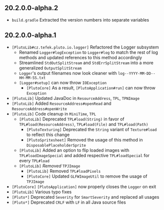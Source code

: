 ## 20.2.0.0-alpha.2
* `build.gradle` Extracted the version numbers into separate variables

## 20.2.0.0-alpha.1
* `[PlutoLib#cz.tefek.pluto.io.logger]` Refactored the Logger subsystem
  * Renamed `Logger#logException` to `Logger#log` to  match the rest
  of log methods and updated references to this method accordingly
  * Streamlined `StdOutSplitStream` and `StdErrSplitStream` into a more generalized
  `OutputSplitStream`
  * `Logger`'s output filenames now look cleaner with `log--YYYY-MM-DD--HH-MM-SS.txt`
  * `[Logger#setup]` can now throw `IOException`
    * `[PlutoCore]` As a result, `[PlutoApplication#run]` can now throw `Exception`
* `[PlutoLib]` Updated JavaDoc in `ResourceAddress`, `TPL`, `TPNImage`
* `[PlutoLib]` Added `ResourceAddress#openRead` and `ResourceAddress#openWrite`
* `[PlutoLib]` Code cleanup in `MiniTime`, `TPL`
  * `[PlutoLib]` Deprecated `TPL#load(String)` in favor of `TPL#load(ResourceAddress)`,
  `TPL#load(File)` and `TPL#load(Path)`
    * `[PlutoTexturing]` Deprecated the `String` variant of `Texture#load`
    to reflect this change
    * `[PlutoSpritesheet]` Removed the usage of this method
    in `DisposablePlaceholderSprite`
  * `[PlutoLib]` Added an option to flip loaded images with `TPL#loadImageSpecial`
  and added respective `TPL#loadSpecial` for every `TPL#load` 
  * `[PlutoLib]` *Removed* `TPJImage`
    * `[PlutoLib]` Removed `TPL#loadPixels`
    * `[PlutoCore]` Updated `GLFWImageUtil` to remove the usage of `TPJImage`
* `[PlutoCore]` `[PlutoApplication]` now properly closes the `Logger` on exit
* `[PlutoLib]` Various typo fixes
* `[Pluto*]` Deprecated `Severity` for `SmartSeverity` and replaced all usages
* `[Pluto*]` Deprecated `CRLF` with `LF` in all Java source files